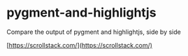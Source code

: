 # pygment-and-highlightjs
Compare the output of pygment and highlightjs, side by side

[https://scrollstack.com/](https://scrollstack.com/)
